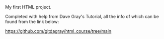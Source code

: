 My first HTML project.

Completed with help from Dave Gray's Tutorial, all the info of which can be found from the link below:

https://github.com/gitdagray/html_course/tree/main